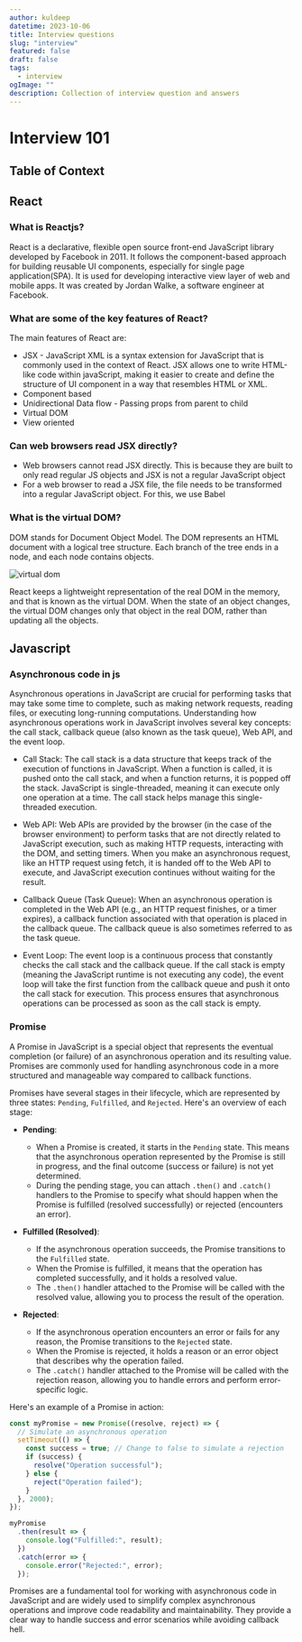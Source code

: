 ```yaml
---
author: kuldeep
datetime: 2023-10-06
title: Interview questions
slug: "interview"
featured: false
draft: false
tags:
  - interview
ogImage: ""
description: Collection of interview question and answers
---
```


# Interview 101

## Table of Context

## React

### What is Reactjs?

React is a declarative, flexible open source front-end JavaScript library developed by Facebook in 2011. It follows the component-based approach for building reusable UI components, especially for single page application(SPA). It is used for developing interactive view layer of web and mobile apps. It was created by Jordan Walke, a software engineer at Facebook.

### What are some of the key features of React?

The main features of React are:

- JSX - JavaScript XML is a syntax extension for JavaScript that is commonly used in the context of React. JSX allows one to write HTML-like code within javaScript, making it easier to create and define the structure of UI component in a way that resembles HTML or XML.
- Component based
- Unidirectional Data flow - Passing props from parent to child
- Virtual DOM
- View oriented

### Can web browsers read JSX directly?

- Web browsers cannot read JSX directly. This is because they are built to only read regular JS objects and JSX is not a regular JavaScript object
- For a web browser to read a JSX file, the file needs to be transformed into a regular JavaScript object. For this, we use Babel

### What is the virtual DOM?

DOM stands for Document Object Model. The DOM represents an HTML document with a logical tree structure. Each branch of the tree ends in a node, and each node contains objects.

![virtual dom](https://www.simplilearn.com/ice9/free_resources_article_thumb/virtualdom.JPG)

React keeps a lightweight representation of the real DOM in the memory, and that is known as the virtual DOM. When the state of an object changes, the virtual DOM changes only that object in the real DOM, rather than updating all the objects.

## Javascript

### Asynchronous code in js

Asynchronous operations in JavaScript are crucial for performing tasks that may take some time to complete, such as making network requests, reading files, or executing long-running computations. Understanding how asynchronous operations work in JavaScript involves several key concepts: the call stack, callback queue (also known as the task queue), Web API, and the event loop.

- Call Stack:
  The call stack is a data structure that keeps track of the execution of functions in JavaScript.
  When a function is called, it is pushed onto the call stack, and when a function returns, it is popped off the stack.
  JavaScript is single-threaded, meaning it can execute only one operation at a time. The call stack helps manage this single-threaded execution.

- Web API:
  Web APIs are provided by the browser (in the case of the browser environment) to perform tasks that are not directly related to JavaScript execution, such as making HTTP requests, interacting with the DOM, and setting timers.
  When you make an asynchronous request, like an HTTP request using fetch, it is handed off to the Web API to execute, and JavaScript execution continues without waiting for the result.

- Callback Queue (Task Queue):
  When an asynchronous operation is completed in the Web API (e.g., an HTTP request finishes, or a timer expires), a callback function associated with that operation is placed in the callback queue.
  The callback queue is also sometimes referred to as the task queue.

- Event Loop:
  The event loop is a continuous process that constantly checks the call stack and the callback queue.
  If the call stack is empty (meaning the JavaScript runtime is not executing any code), the event loop will take the first function from the callback queue and push it onto the call stack for execution.
  This process ensures that asynchronous operations can be processed as soon as the call stack is empty.

### Promise

A Promise in JavaScript is a special object that represents the eventual completion (or failure) of an asynchronous operation and its resulting value. Promises are commonly used for handling asynchronous code in a more structured and manageable way compared to callback functions.

Promises have several stages in their lifecycle, which are represented by three states: `Pending`, `Fulfilled`, and `Rejected`. Here's an overview of each stage:

- **Pending**:

  - When a Promise is created, it starts in the `Pending` state. This means that the asynchronous operation represented by the Promise is still in progress, and the final outcome (success or failure) is not yet determined.
  - During the pending stage, you can attach `.then()` and `.catch()` handlers to the Promise to specify what should happen when the Promise is fulfilled (resolved successfully) or rejected (encounters an error).

- **Fulfilled (Resolved)**:

  - If the asynchronous operation succeeds, the Promise transitions to the `Fulfilled` state.
  - When the Promise is fulfilled, it means that the operation has completed successfully, and it holds a resolved value.
  - The `.then()` handler attached to the Promise will be called with the resolved value, allowing you to process the result of the operation.

- **Rejected**:
  - If the asynchronous operation encounters an error or fails for any reason, the Promise transitions to the `Rejected` state.
  - When the Promise is rejected, it holds a reason or an error object that describes why the operation failed.
  - The `.catch()` handler attached to the Promise will be called with the rejection reason, allowing you to handle errors and perform error-specific logic.

Here's an example of a Promise in action:

```javascript
const myPromise = new Promise((resolve, reject) => {
  // Simulate an asynchronous operation
  setTimeout(() => {
    const success = true; // Change to false to simulate a rejection
    if (success) {
      resolve("Operation successful");
    } else {
      reject("Operation failed");
    }
  }, 2000);
});

myPromise
  .then(result => {
    console.log("Fulfilled:", result);
  })
  .catch(error => {
    console.error("Rejected:", error);
  });
```

Promises are a fundamental tool for working with asynchronous code in JavaScript and are widely used to simplify complex asynchronous operations and improve code readability and maintainability. They provide a clear way to handle success and error scenarios while avoiding callback hell.
